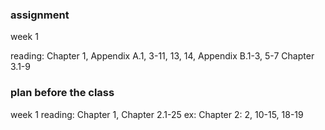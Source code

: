### assignment

week 1

reading: 
Chapter 1, 
Appendix A.1, 3-11, 13, 14, 
Appendix B.1-3, 5-7
Chapter 3.1-9









### plan before the class

week 1
reading: Chapter 1, Chapter 2.1-25
ex: Chapter 2: 2, 10-15, 18-19
